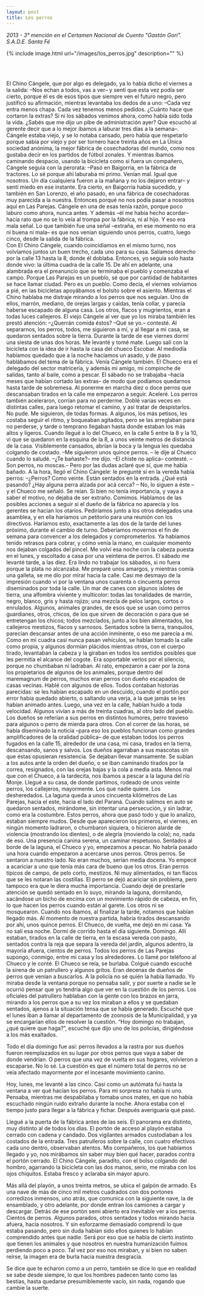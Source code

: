 ```yaml
---
layout: post
title: Los perros
---
```


*2013 - 3° mención en el Certamen Nacional de Cuento "Gastón Gori". S.A.D.E. Santa Fé*

{% include image.html url="/images/los_perros.jpg" description="" %}

<br>
<br>

El Chino Cángele, que por algo es delegado, ya lo había dicho el viernes a la salida: 
–Nos echan a todos, vas a ver– y sentí que esta vez podía ser cierto, porque él es de esos tipos que siempre ven el futuro negro, pero justificó su afirmación, mientras levantaba los dedos de a uno:
–Cada vez entra menos chapa. Cada vez tenemos menos pedidos. ¿Cuánto hace que cortaron la extras? Si ni los sábados venimos ahora, como había sido toda la vida. ¿Sabés que me dijo un pibe de administración ayer? Que escuchó al gerente decir que a lo mejor íbamos a laburar tres días a la semana–. Cángele estaba viejo, y se lo notaba cansado, pero había que respetarlo porque sabía por viejo y por ser tornero hace treinta años en La Única sociedad anónima, la mejor fábrica de cosechadoras del mundo, como nos gustaba decir en los partidos de fútbol zonales. Y mientras íbamos caminando despacio, usando la bicicleta como si fuera un compañero, Cángele seguía con la perorata:
–Pasó en Baigorria, en la fábrica de tractores. Lo sé porque ahí laburaba mi primo. Venían mal. Igual que nosotros. Un día cualquiera fueron a la mañana y no los dejaron entrar– y sentí miedo en ese instante. Era cierto, en Baigorria había sucedido, y también en San Lorenzo, el año pasado, en una fábrica de cosechadoras muy parecida a la nuestra. Entonces porqué no nos podía pasar a nosotros aquí en Las Parejas. Cángele  en una de esas tenía razón, porque poco laburo como ahora, nunca antes. Y además –él me había hecho acordar– hacía rato que no se lo veía al trompa por la fábrica, ni al hijo. Y eso era mala señal. Lo que también fue una señal –extraña, en ese momento no era ni buena ni mala– es que nos venían siguiendo unos perros, cuatro, luego cinco, desde la salida de la fábrica.  
Con El Chino Cángele, cuando coincidíamos en el mismo turno, nos volvíamos juntos un buen trecho, cada uno para su casa. Salíamos derecho por la calle 13 hasta la 8, donde él doblaba. Entonces, yo seguía solo hasta donde vivo: la última cuadra de la calle 15. De ahí en adelante, una alambrada era el preanuncio que se terminaba el pueblo y comenzaba el campo. Porque Las Parejas es un pueblo, sé que por cantidad de habitantes se hace llamar ciudad. Pero es un pueblo. Como decía, el viernes volvíamos a pié, en las bicicletas apoyábamos el bolsito sobre el asiento. Mientras el Chino hablaba me distraje mirando a los perros que nos seguían. Uno de ellos, marrón, mediano, de orejas largas y caídas, tenía collar, y parecía haberse escapado de alguna casa. Los otros, flacos y mugrientos, eran a todas luces callejeros. El viejo Cángele al ver que yo los miraba también les prestó atención: 
–¿Querrán comida éstos? 
–Qué se yo.– contesté.
Al separarnos, los perros, todos, me siguieron a mí, y al llegar a mi casa, se quedaron sentados sobre la tierra.
Durante la tarde de ese viernes dormí una siesta de unas dos horas. Me levanté y tomé mate. Luego salí con la bicicleta con la idea de ir hasta la casa del chueco Escobar. Al mediodía habíamos quedado que a la noche hacíamos un asado, y de paso hablábamos del tema de la fábrica. Venía Cángele también. El Chueco era el delegado del sector matricería, y además mi amigo, mi compinche de salidas, tanto al baile, como a pescar. El sábado no se trabajaba –hacía meses que habían cortado las extras– de modo que podíamos quedarnos hasta tarde de sobremesa.
Al ponerme en marcha diez o doce perros que descansaban tirados en la calle me empezaron a seguir. Aceleré. Los perros también aceleraron, corrían para no perderme. Doblé varias veces en distintas calles, para luego retomar el camino, y así tratar de despistarlos. No pude. Me siguieron, de todas formas. A algunos, los más petisos, les costaba seguir el ritmo, y boqueaban agitados, pero se las arreglaban para no perderse, y tarde o temprano llegaban hasta donde estaban los más altos y ligeros. Cuando llegué a lo del Chueco, en la calle 5 entre la 8 y la 10, vi que se quedaron en la esquina de la 8, a unos veinte metros de distancia de la casa. Visiblemente cansados, abrían la boca y la lengua les quedaba colgando de costado.
–Me siguieron unos quince perros. – le dije al Chueco cuando lo saludé.
–¿Te bañaste?– me dijo. 
–El chiste no aplica– contesté. –Son perros, no moscas.– Pero por las dudas aclaré que sí, que me había bañado. A la hora, llegó el Chino Cángele: le pregunté si en la vereda había perros:
–¿Perros? Como veinte. Están sentados en la entrada. ¿Qué está pasando? ¿Hay alguna perra alzada por acá cerca?
– No, lo siguen a éste – y el Chueco me señaló.
Se reían. Si bien no tenía importancia, y vaya a saber el motivo, no dejaba de ser extraño.
Comimos. Hablamos de las posibles acciones a seguir si el dueño de la fábrica no aparecía y los gerentes se hacían los otarios. Pediríamos junto a los otros delegados una asamblea, y en ella haríamos un petitorio para una reunión con los directivos. Haríamos esto, exactamente a las dos de la tarde del lunes próximo, durante el cambio de turno. Deberíamos movernos el fin de semana para convencer a los delegados y comprometerlos. Ya habíamos tenido retrasos para cobrar, y cómo venía la mano, en cualquier momento nos dejaban colgados del pincel. Me volví esa noche con la cabeza puesta en el lunes, y escoltado a casa por una veintena de perros.
El sábado me levanté tarde, a las diez. Era lindo no trabajar los sábados, si no fuera porque la plata no alcanzaba. Me preparé unos amargos, y mientras comía una galleta, se me dio por mirar hacia la calle. Casi me desmayo de la impresión cuando vi por la ventana unos cuarenta o cincuenta perros diseminados por toda la calle. Un mar de canes con algunos islotes de tierra, una alfombra viviente y multicolor: todas las tonalidades de marrón, negro, blanco, gris y hasta rojizo; una mezcla de pelos largos, cortos o enrulados. Algunos, animales grandes, de esos que se usan como perros guardianes, otros, chicos, de los que sirven de decoración o para que se entretengan los chicos; todos mezclados, junto a los bien alimentados, los callejeros mestizos, flacos y sarnosos. Sentados sobre la tierra, tranquilos, parecían descansar antes de una acción inminente, o eso me parecía a mí. Como en mi cuadra casi nunca pasan vehículos, se habían tomado la calle como propia, y algunos dormían plácidos mientras otros, con el cuerpo tirado, levantaban la cabeza y la giraban en todos los sentidos posibles que les permitía el alcance del cogote. Era soportable verlos por el silencio, porque no chumbaban ni ladraban.
Al rato, empezaron a caer por la zona los propietarios de algunos de los animales, porque dentro del maremagnum de perros, muchos eran perros con dueño escapados de casas vecinas. Hablé con algunos de ellos. Todos contaban historias parecidas: se les habían escapado en un descuido, cuando el portón por error había quedado abierto, o saltando una verja, a la que jamás se les habían animado antes. Luego, una vez en la calle, habían huido a toda velocidad. Algunos vivían a más de treinta cuadras, al otro lado del pueblo. Los dueños se referían a sus perros en distintos humores, perro travieso para algunos o perro de mierda para otros. Con el correr de las horas, se había diseminado la noticia –para eso los pueblos funcionan como grandes amplificadores de la oralidad pública– de que estaban todos los perros fugados en la calle 15, alrededor de una casa, mi casa, tirados en la tierra, descansando, sanos y salvos. 
Los dueños agarraban a sus mascotas sin que éstas opusieran resistencia. Se dejaban llevar mansamente. Se subían a los autos ante la orden del dueño, o se iban caminando tirados por la correa, resignados, con las orejas bajas y la cola a media asta.
Menos mal que con el Chueco, a la tardecita, nos íbamos a pescar a la laguna del río Monje. Llegué a su casa, de donde partimos, rodeado de unos veinte perros, los callejeros, mayormente. Los que nadie quiere. Los desheredados. La laguna queda a unos cincuenta kilómetros de Las Parejas, hacia el este, hacia el lado del Paraná. Cuando salimos en auto se quedaron sentados, mirándome, sin intentar una persecución, y sin ladrar, como era la costumbre. Estos perros, ahora que pasó todo y que lo analizo, estaban siempre mudos. Desde que aparecieron los primeros, el viernes, en ningún momento ladraron, o chumbaron siquiera, o hicieron alarde de violencia (mostrando los dientes), o de alegría (moviendo la cola); no, nada de eso. Una presencia canina serena, un caminar respetuoso.
Sentados al borde de la laguna, el Chueco y yo, empezamos a pescar. No habría pasado una hora cuando empezaron a acercarse unos perros. Otros perros. Se sentaron a nuestro lado. No eran muchos, serían media docena. Yo empecé a acariciar a uno que tenía más cara de bueno que los otros. Eran perros típicos de campo, de pelo corto, mestizos. Ni muy alimentados, ni tan flacos que se les notaran las costillas. El perro se dejó acariciar sin problema, pero tampoco era que le diera mucha importancia. Cuando dejé de prestarle atención se quedó sentado en lo suyo, mirando la laguna, dormitando, sacándose un bicho de encima con un movimiento rápido de cabeza, en fin, lo que hacen los perros cuando están al garete. Los otros ni se mosquearon. Cuando nos íbamos, al finalizar la tarde, notamos que habían llegado más. Al momento de nuestra partida, habría tirados descansando por ahí, unos quince perros.
El Chueco, de vuelta, me dejó en mi casa. Ya no salí esa noche. Dormí de corrido hasta el día siguiente. Domingo.
Allí estaban, tirados en la calle de tierra, en la escasa vereda con pasto, sentados contra la reja que separa la vereda del jardín, algunos adentro, la mayoría afuera, cientos de perros. Todos los perros de Las Parejas supongo, conmigo, entre mi casa y los alrededores.
Lo llamé por teléfono al Chueco y le conté. El Chueco se reía, se burlaba. Colgué cuando escuché la sirena de un patrullero y algunos gritos. Eran decenas de dueños de perros que venían a buscarlos. A la policía no sé quién la había llamado. Yo miraba desde la ventana porque no pensaba salir, y por suerte a nadie se le ocurrió pensar que yo tendría algo que ver en la cuestión de los perros. Los oficiales del patrullero hablaban con la gente con los brazos en jarra, mirando a los perros que a su vez los miraban a ellos y se quedaban sentados, ajenos a la situación tensa que se había generado. Escuché que el lunes iban a llamar al departamento de zoonosis de la Municipalidad, y ya se encargarían ellos de resolver la cuestión. “Hoy domingo no trabajan, ¿qué quiere que haga?”, escuché que dijo uno de los policías, dirigiéndose a los más exaltados.

Todo el día domingo fue así: perros llevados a la rastra por sus dueños fueron reemplazados en su lugar por otros perros que vaya a saber de donde vendrían. O perros que una vez de vuelta en sus hogares, volvieron a escaparse. No lo sé. La cuestión es que el número total de perros no se veía afectado mayormente por el incesante movimiento canino.

Hoy, lunes, me levanté a las cinco. Casi como un autómata fui hasta la ventana a ver qué hacían los perros. Para mi sorpresa no había ni uno. Pensaba, mientras me despabilaba y tomaba unos mates, en que no había escuchado ningún ruido extraño durante la noche. Ahora estaba con el tiempo justo para llegar a la fábrica y fichar. Después averiguaría qué pasó.

Llegué a la puerta de la fábrica antes de las seis. El panorama era distinto, muy distinto al de todos los días. El portón de acceso al playón estaba cerrado con cadena y candado. Dos vigilantes armados custodiaban a los costados de la entrada. Tres patrulleros sobre la calle, con cuatro efectivos cada uno dentro, observaban atentos. Mis compañeros, los que habíamos llegado y yo, nos mirábamos sin saber muy bien qué hacer, parados contra el portón cerrado. El Chino Cángele, paradito, con el bolso colgando del hombro, agarrando la bicicleta con las dos manos, serio, me miraba con los ojos chiquitos. Estaba fresco y aclaraba sin mayor apuro.

Más allá del playón, a unos treinta metros, se ubica el galpón de armado. Es una nave de más de cinco mil metros cuadrados con dos portones corredizos inmensos, uno atrás, que comunica con la siguiente nave, la de ensamblado, y otro adelante, por donde entran  los camiones a cargar y descargar. Detrás de ese portón semi abierto era inevitable ver a los perros. Cientos de perros. Algunos parados, otros sentados y todos mirando hacia afuera, hacia nosotros. Y sin esforzarme demasiado comprendí lo que estaba pasando, pero sin duda habían sido ellos quienes lo habían comprendido antes que nadie. Será por eso que se habla de cierto instinto que tienen los animales y que nosotros en nuestra humanización fuimos perdiendo poco a poco. Tal vez por eso nos miraban, y si bien no saben reírse, la imagen era de burla hacia nuestra desgracia. 

Se dice que te echaron como a un perro, también se dice lo que en realidad se sabe desde siempre, lo que los hombres padecen tanto como las bestias, hasta quedarse presumiblemente vacío, sin nada, rogando que cambie la suerte.

